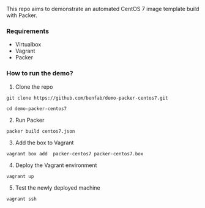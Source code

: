 This repo aims to demonstrate an automated CentOS 7 image template build with Packer.

### Requirements
- Virtualbox
- Vagrant
- Packer

### How to run the demo?

1. Clone the repo 

`git clone https://github.com/benfab/demo-packer-centos7.git` 

`cd demo-packer-centos7`

2. Run Packer

`packer build centos7.json`

3. Add the box to Vagrant 

`vagrant box add  packer-centos7 packer-centos7.box`

4. Deploy the Vagrant environment 

`vagrant up`

5. Test the newly deployed machine 

`vagrant ssh` 

